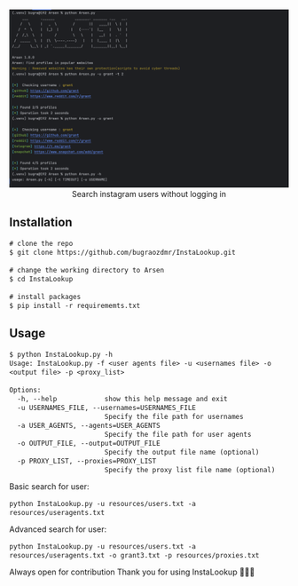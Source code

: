 <p align=center>
  <br>
  <a href="https://github.com/bugraozdmr/Arsen/blob/main/Arsen/images/sample-2.png" target="_blank"><img src="https://raw.githubusercontent.com/bugraozdmr/Arsen/main/Arsen/images/sample-2.png"/></a>
  <br>
  <span>Search instagram users without logging in</span>
  <br>
</p>




## Installation

```console
# clone the repo
$ git clone https://github.com/bugraozdmr/InstaLookup.git

# change the working directory to Arsen
$ cd InstaLookup

# install packages
$ pip install -r requirememts.txt

```

## Usage

```console
$ python InstaLookup.py -h
Usage: InstaLookup.py -f <user agents file> -u <usernames file> -o <output file> -p <proxy_list>

Options:
  -h, --help            show this help message and exit
  -u USERNAMES_FILE, --usernames=USERNAMES_FILE
                        Specify the file path for usernames
  -a USER_AGENTS, --agents=USER_AGENTS
                        Specify the file path for user agents
  -o OUTPUT_FILE, --output=OUTPUT_FILE
                        Specify the output file name (optional)
  -p PROXY_LIST, --proxies=PROXY_LIST
                        Specify the proxy list file name (optional)
```

Basic search for user:
```
python InstaLookup.py -u resources/users.txt -a resources/useragents.txt
```
Advanced search for user:
```
python InstaLookup.py -u resources/users.txt -a resources/useragents.txt -o grant3.txt -p resources/proxies.txt
```

Always open for contribution
Thank you for using InstaLookup 🎉🎉🎉
